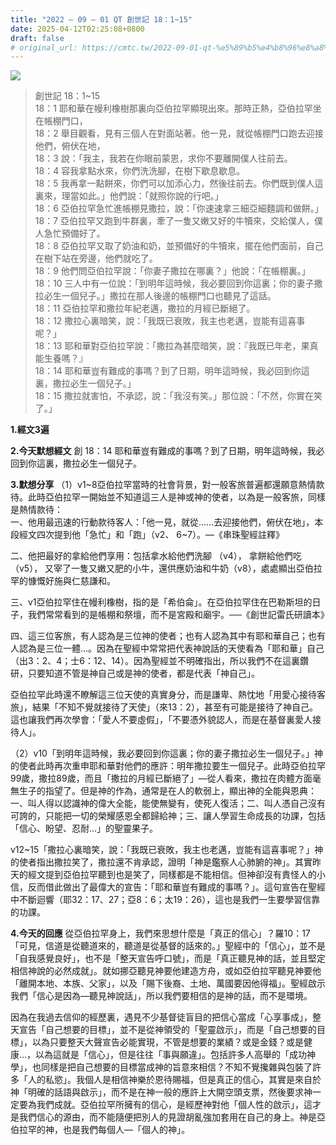 ```yaml
---
title: "2022 – 09 – 01 QT 創世記 18：1~15"
date: 2025-04-12T02:25:08+0800
draft: false
# original_url: https://cmtc.tw/2022-09-01-qt-%e5%89%b5%e4%b8%96%e8%a8%98-18%ef%bc%9a115
---
```


![](/images/qt.jpg)
> 創世記 18：1\~15  
> 18：1 耶和華在幔利橡樹那裏向亞伯拉罕顯現出來。那時正熱，亞伯拉罕坐在帳棚門口，  
> 18：2 舉目觀看，見有三個人在對面站著。他一見，就從帳棚門口跑去迎接他們，俯伏在地，  
> 18：3 說：「我主，我若在你眼前蒙恩，求你不要離開僕人往前去。  
> 18：4 容我拿點水來，你們洗洗腳，在樹下歇息歇息。  
> 18：5 我再拿一點餅來，你們可以加添心力，然後往前去。你們既到僕人這裏來，理當如此。」他們說：「就照你說的行吧。」  
> 18：6 亞伯拉罕急忙進帳棚見撒拉，說：「你速速拿三細亞細麵調和做餅。」  
> 18：7 亞伯拉罕又跑到牛群裏，牽了一隻又嫩又好的牛犢來，交給僕人，僕人急忙預備好了。  
> 18：8 亞伯拉罕又取了奶油和奶，並預備好的牛犢來，擺在他們面前，自己在樹下站在旁邊，他們就吃了。  
> 18：9 他們問亞伯拉罕說：「你妻子撒拉在哪裏？」他說：「在帳棚裏。」  
> 18：10 三人中有一位說：「到明年這時候，我必要回到你這裏；你的妻子撒拉必生一個兒子。」撒拉在那人後邊的帳棚門口也聽見了這話。  
> 18：11 亞伯拉罕和撒拉年紀老邁，撒拉的月經已斷絕了。  
> 18：12 撒拉心裏暗笑，說：「我既已衰敗，我主也老邁，豈能有這喜事呢？」  
> 18：13 耶和華對亞伯拉罕說：「撒拉為甚麼暗笑，說：『我既已年老，果真能生養嗎？』  
> 18：14 耶和華豈有難成的事嗎？到了日期，明年這時候，我必回到你這裏，撒拉必生一個兒子。」  
> 18：15 撒拉就害怕，不承認，說：「我沒有笑。」那位說：「不然，你實在笑了。」

**1.經文3遍**

**2.今天默想經文**
創 18：14 耶和華豈有難成的事嗎？到了日期，明年這時候，我必回到你這裏，撒拉必生一個兒子。

**3.默想分享**
（1）v1\~8亞伯拉罕當時的社會背景，對一般客旅普遍都還願意熱情款待。此時亞伯拉罕一開始並不知道這三人是神或神的使者，以為是一般客旅，同樣是熱情款待：  
一、他用最迅速的行動款待客人：「他一見，就從……去迎接他們，俯伏在地」，本段經文四次提到他「急忙」和「跑」（v2、 6\~7）。—《串珠聖經註釋》

二、他把最好的拿給他們享用：包括拿水給他們洗腳 （v4）， 拿餅給他們吃 （v5）， 又宰了一隻又嫩又肥的小牛，還供應奶油和牛奶（v8），處處顯出亞伯拉罕的慷慨好施與仁慈謙和。

三、v1亞伯拉罕住在幔利橡樹，指的是「希伯侖」。在亞伯拉罕住在巴勒斯坦的日子，我們常常看到的是帳棚和祭壇，而不是宮殿和廟宇。──《創世記雷氏研讀本》

四、這三位客旅，有人認為是三位神的使者；也有人認為其中有耶和華自己；也有人認為是三位一體…。因為在聖經中常常把代表神說話的天使看為「耶和華」自己（出3：2、4；士6：12、14）。因為聖經並不明確指出，所以我們不在這裏鑽研，只要知道不管是神自己或是神的使者，都是代表「神自己」。

亞伯拉罕此時還不瞭解這三位天使的真實身分，而是謙卑、熱忱地「用愛心接待客旅」，結果「不知不覺就接待了天使」（來13：2），甚至有可能是接待了神自己。這也讓我們再次學會：「愛人不要虛假」，「不要憑外貌認人，而是在基督裏愛人接待人」。

（2）v10「到明年這時候，我必要回到你這裏；你的妻子撒拉必生一個兒子。」神的使者此時再次重申耶和華對他們的應許：明年撒拉要生一個兒子。此時亞伯拉罕99歲，撒拉89歲，而且「撒拉的月經已斷絕了」—從人看來，撒拉在肉體方面毫無生子的指望了。但是神的作為，通常是在人的軟弱上，顯出神的全能與恩典：一、叫人得以認識神的偉大全能，能使無變有，使死人復活；二、叫人憑自己沒有可誇的，只能把一切的榮耀感恩全都歸給神；三、讓人學習生命成長的功課，包括「信心、盼望、忍耐…」的聖靈果子。

v12\~15「撒拉心裏暗笑，說：「我既已衰敗，我主也老邁，豈能有這喜事呢？」神的使者指出撒拉笑了，撒拉還不肯承認，證明「神是鑑察人心肺腑的神」。其實昨天的經文提到亞伯拉罕聽到也是笑了，同樣都是不能相信。但神卻沒有責怪人的小信，反而借此做出了最偉大的宣告：「耶和華豈有難成的事嗎？」。這句宣告在聖經中不斷迴響（耶32：17、27；亞8：6；太19：26），這也是我們一生要學習信靠的功課。

**4.今天的回應**
從亞伯拉罕身上，我們來思想什麼是「真正的信心」？羅10：17「可見，信道是從聽道來的，聽道是從基督的話來的。」聖經中的「信心」，並不是「自我感覺良好」，也不是「整天宣告呼口號」，而是「真正聽見神的話，並且堅定相信神說的必然成就」。就如挪亞聽見神要他建造方舟，或如亞伯拉罕聽見神要他「離開本地、本族、父家」，以及「賜下後裔、土地、萬國要因他得福」。聖經啟示我們「信心是因為—聽見神說話」，所以我們要相信的是神的話，而不是環境。

因為在我過去信仰的經歷裏，遇見不少基督徒盲目的把信心當成「心享事成」，整天宣告「自己想要的目標」，並不是從神領受的「聖靈啟示」，而是「自己想要的目標」，以為只要整天大聲宣告必能實現，不管是想要的業績？或是金錢？或是健康…，以為這就是「信心」，但是往往「事與願違」。包括許多人高舉的「成功神學」，也同樣是把自己想要的目標當成神的旨意來相信？不知不覺攙雜與包裝了許多「人的私慾」。我個人是相信神樂於恩待賜福，但是真正的信心，其實是來自於神「明確的話語與啟示」，而不是在神一般的應許上大開空頭支票，然後要求神一定要為我們成就。亞伯拉罕所擁有的信心，是經歷神對他「個人性的啟示」，這才是我們信心的源由，而不能隨便把別人的見證胡亂強加套用在自己的身上。神是亞伯拉罕的神，也是我們每個人—「個人的神」。
